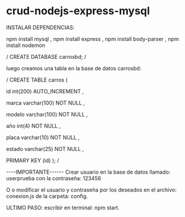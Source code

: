 # crud-nodejs-express-mysql

INSTALAR DEPENDENCIAS:

npm install mysql ,
npm install express ,
npm install body-parser ,
npm install nodemon

/
CREATE DATABASE carrosbd;
/

luego creamos una tabla en la base de datos carrosbd:

/
CREATE TABLE carros (

id int(200) AUTO_INCREMENT ,

marca varchar(100) NOT NULL ,

modelo varchar(100) NOT NULL ,

año int(4) NOT NULL ,

placa varchar(10) NOT NULL ,

estado varchar(25) NOT NULL ,

PRIMARY KEY (id)
 );
/

----IMPORTANTE------
Crear usuario en la base de datos llamado: userprueba
con la contraseña: 123456

O
o modificar el usuario y contraseña por los deseados en el archivo: conexion.js de la carpeta: config. 

ULTIMO PASO: escribir en terminal: npm start.
